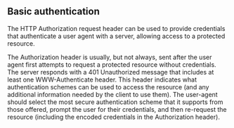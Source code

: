 ## Basic authentication

The HTTP Authorization request header can be used to provide credentials that authenticate a user agent with a server, allowing access to a protected resource.

The Authorization header is usually, but not always, sent after the user agent first attempts to request a protected resource without credentials. The server responds with a 401 Unauthorized message that includes at least one WWW-Authenticate header. This header indicates what authentication schemes can be used to access the resource (and any additional information needed by the client to use them). The user-agent should select the most secure authentication scheme that it supports from those offered, prompt the user for their credentials, and then re-request the resource (including the encoded credentials in the Authorization header).
